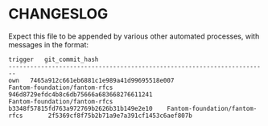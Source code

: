 CHANGESLOG
==========
Expect this file to be appended by various other automated processes, with messages in the format:

    trigger   git_commit_hash
    ------------------------------------------------------------------------
    own   7465a912c661eb6881c1e989a41d99695518e007
    Fantom-foundation/fantom-rfcs   946d8729efdc4b8c6db75666a683668276611241
    Fantom-foundation/fantom-rfcs		b3348f57815fd763a972769b2626b31b149e2e10    Fantom-foundation/fantom-rfcs		2f5369cf8f75b2b71a9e7a391cf1453c6aef807b